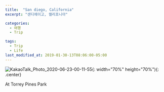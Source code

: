 ```yaml
---
title:  "San diego, California"
excerpt: "샌디에이고, 캘리포니아"

categories:
  - 여행
  - Trip

tags:
  - Trip
  - Life
last_modified_at: 2019-01-30-13T08:06:00-05:00
---
```


![KakaoTalk_Photo_2020-06-23-00-11-55](https://user-images.githubusercontent.com/43649503/85304217-749ac800-b4e6-11ea-8002-740db97785e6.jpeg){: width="70%" height="70%"){: .center}

<div style="text-align: left">At Torrey Pines Park</div>
